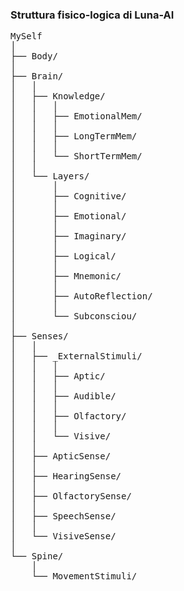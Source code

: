 ### Struttura fisico-logica di Luna-AI
<PRE>
MySelf
│
├── Body/ 
│
├── Brain/
│   │
│   ├── Knowledge/
│   │   │
│   │   ├── EmotionalMem/
│   │   │
│   │   ├── LongTermMem/
│   │   │
│   │   └── ShortTermMem/
│   │
│   └── Layers/
│       │
│       ├── Cognitive/
│       │
│       ├── Emotional/
│       │
│       ├── Imaginary/
│       │
│       ├── Logical/
│       │
│       ├── Mnemonic/
│       │
│       ├── AutoReflection/
│       │
│       └── Subconsciou/
│
├── Senses/
│   │
│   ├── _ExternalStimuli/
│   │   │
│   │   ├── Aptic/
│   │   │
│   │   ├── Audible/
│   │   │
│   │   ├── Olfactory/
│   │   │
│   │   └── Visive/
│   │
│   ├── ApticSense/
│   │
│   ├── HearingSense/
│   │
│   ├── OlfactorySense/
│   │
│   ├── SpeechSense/
│   │
│   └── VisiveSense/
│   
└── Spine/
    │
    └── MovementStimuli/
</PRE>